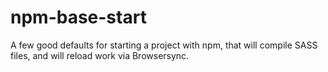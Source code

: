 # npm-base-start
A few good defaults for starting a project with npm, that will compile SASS files, and will reload work via Browsersync.

